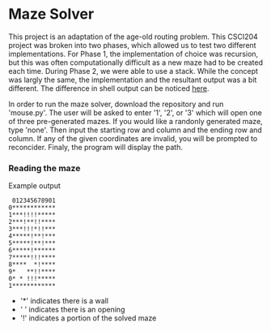 # Maze Solver

This project is an adaptation of the age-old routing problem. This CSCI204 project was broken into two phases, which allowed us to test two different implementations. For Phase 1, the implementation of choice was recursion, but this was often computationally difficult as a new maze had to be created each time. During Phase 2, we were able to use a stack. While the concept was largly the same, the implementation and the resultant output was a bit different. The difference in shell output can be noticed [here](./docs/).

In order to run the maze solver, download the repository and run 'mouse.py'. The user will be asked to enter '1', '2', or '3' which will open one of three pre-generated mazes. If you would like a randonly generated maze, type 'none'. Then input the starting row and column and the ending row and column. If any of the given coordinates are invalid, you will be prompted to reconcider. Finaly, the program will display the path. 

### Reading the maze
Example output
```
 012345678901
0************
1***!!!!*****
2***!**!!****
3***!!!*!!***
4*****!**!***
5*****!**!***
6*****!******
7*****!!!****
8****  *!****
9*   **!!****
0* * !!!*****
1************
```
- '*' indicates there is a wall
- ' ' indicates there is an opening
- '!' indicates a portion of the solved maze
